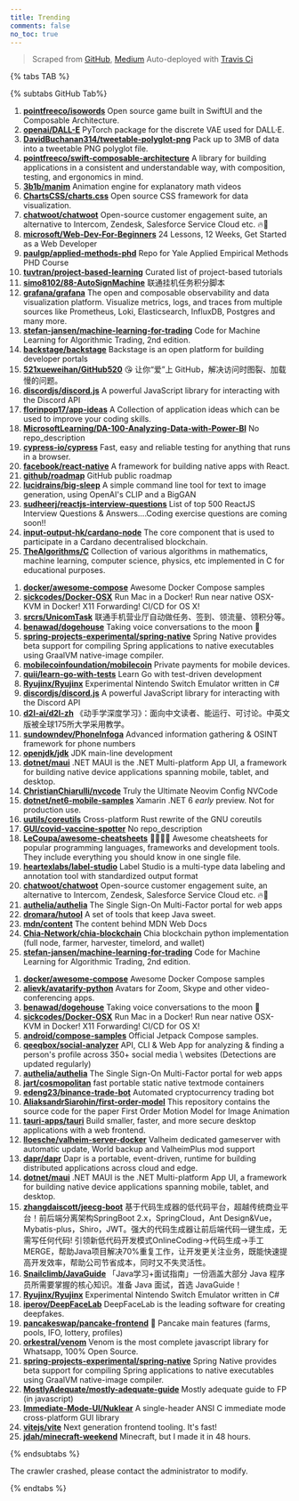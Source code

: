 ```yaml
---
title: Trending
comments: false
no_toc: true
---
```


> Scraped from [GitHub](https://github.com/trending), [Medium](https://medium.com/topic/popular)
Auto-deployed with [Travis Ci](https://travis-ci.org/)

{% tabs TAB %}
<!-- tab GitHub -->
{% subtabs GitHub Tab%}
<!-- tab Daily -->
1. [**pointfreeco/isowords**](https://github.com/pointfreeco/isowords)
Open source game built in SwiftUI and the Composable Architecture.
2. [**openai/DALL-E**](https://github.com/openai/DALL-E)
PyTorch package for the discrete VAE used for DALL·E.
3. [**DavidBuchanan314/tweetable-polyglot-png**](https://github.com/DavidBuchanan314/tweetable-polyglot-png)
Pack up to 3MB of data into a tweetable PNG polyglot file.
4. [**pointfreeco/swift-composable-architecture**](https://github.com/pointfreeco/swift-composable-architecture)
A library for building applications in a consistent and understandable way, with composition, testing, and ergonomics in mind.
5. [**3b1b/manim**](https://github.com/3b1b/manim)
Animation engine for explanatory math videos
6. [**ChartsCSS/charts.css**](https://github.com/ChartsCSS/charts.css)
Open source CSS framework for data visualization.
7. [**chatwoot/chatwoot**](https://github.com/chatwoot/chatwoot)
Open-source customer engagement suite, an alternative to Intercom, Zendesk, Salesforce Service Cloud etc. 🔥💬
8. [**microsoft/Web-Dev-For-Beginners**](https://github.com/microsoft/Web-Dev-For-Beginners)
24 Lessons, 12 Weeks, Get Started as a Web Developer
9. [**paulgp/applied-methods-phd**](https://github.com/paulgp/applied-methods-phd)
Repo for Yale Applied Empirical Methods PHD Course
10. [**tuvtran/project-based-learning**](https://github.com/tuvtran/project-based-learning)
Curated list of project-based tutorials
11. [**simo8102/88-AutoSignMachine**](https://github.com/simo8102/88-AutoSignMachine)
联通挂机任务积分脚本
12. [**grafana/grafana**](https://github.com/grafana/grafana)
The open and composable observability and data visualization platform. Visualize metrics, logs, and traces from multiple sources like Prometheus, Loki, Elasticsearch, InfluxDB, Postgres and many more.
13. [**stefan-jansen/machine-learning-for-trading**](https://github.com/stefan-jansen/machine-learning-for-trading)
Code for Machine Learning for Algorithmic Trading, 2nd edition.
14. [**backstage/backstage**](https://github.com/backstage/backstage)
Backstage is an open platform for building developer portals
15. [**521xueweihan/GitHub520**](https://github.com/521xueweihan/GitHub520)
😘 让你“爱”上 GitHub，解决访问时图裂、加载慢的问题。
16. [**discordjs/discord.js**](https://github.com/discordjs/discord.js)
A powerful JavaScript library for interacting with the Discord API
17. [**florinpop17/app-ideas**](https://github.com/florinpop17/app-ideas)
A Collection of application ideas which can be used to improve your coding skills.
18. [**MicrosoftLearning/DA-100-Analyzing-Data-with-Power-BI**](https://github.com/MicrosoftLearning/DA-100-Analyzing-Data-with-Power-BI)
No repo_description
19. [**cypress-io/cypress**](https://github.com/cypress-io/cypress)
Fast, easy and reliable testing for anything that runs in a browser.
20. [**facebook/react-native**](https://github.com/facebook/react-native)
A framework for building native apps with React.
21. [**github/roadmap**](https://github.com/github/roadmap)
GitHub public roadmap
22. [**lucidrains/big-sleep**](https://github.com/lucidrains/big-sleep)
A simple command line tool for text to image generation, using OpenAI's CLIP and a BigGAN
23. [**sudheerj/reactjs-interview-questions**](https://github.com/sudheerj/reactjs-interview-questions)
List of top 500 ReactJS Interview Questions & Answers....Coding exercise questions are coming soon!!
24. [**input-output-hk/cardano-node**](https://github.com/input-output-hk/cardano-node)
The core component that is used to participate in a Cardano decentralised blockchain.
25. [**TheAlgorithms/C**](https://github.com/TheAlgorithms/C)
Collection of various algorithms in mathematics, machine learning, computer science, physics, etc implemented in C for educational purposes.
<!-- endtab -->
<!-- tab Weekly -->
1. [**docker/awesome-compose**](https://github.com/docker/awesome-compose)
Awesome Docker Compose samples
2. [**sickcodes/Docker-OSX**](https://github.com/sickcodes/Docker-OSX)
Run Mac in a Docker! Run near native OSX-KVM in Docker! X11 Forwarding! CI/CD for OS X!
3. [**srcrs/UnicomTask**](https://github.com/srcrs/UnicomTask)
联通手机营业厅自动做任务、签到、领流量、领积分等。
4. [**benawad/dogehouse**](https://github.com/benawad/dogehouse)
Taking voice conversations to the moon 🚀
5. [**spring-projects-experimental/spring-native**](https://github.com/spring-projects-experimental/spring-native)
Spring Native provides beta support for compiling Spring applications to native executables using GraalVM native-image compiler.
6. [**mobilecoinfoundation/mobilecoin**](https://github.com/mobilecoinfoundation/mobilecoin)
Private payments for mobile devices.
7. [**quii/learn-go-with-tests**](https://github.com/quii/learn-go-with-tests)
Learn Go with test-driven development
8. [**Ryujinx/Ryujinx**](https://github.com/Ryujinx/Ryujinx)
Experimental Nintendo Switch Emulator written in C#
9. [**discordjs/discord.js**](https://github.com/discordjs/discord.js)
A powerful JavaScript library for interacting with the Discord API
10. [**d2l-ai/d2l-zh**](https://github.com/d2l-ai/d2l-zh)
《动手学深度学习》：面向中文读者、能运行、可讨论。中英文版被全球175所大学采用教学。
11. [**sundowndev/PhoneInfoga**](https://github.com/sundowndev/PhoneInfoga)
Advanced information gathering & OSINT framework for phone numbers
12. [**openjdk/jdk**](https://github.com/openjdk/jdk)
JDK main-line development
13. [**dotnet/maui**](https://github.com/dotnet/maui)
.NET MAUI is the .NET Multi-platform App UI, a framework for building native device applications spanning mobile, tablet, and desktop.
14. [**ChristianChiarulli/nvcode**](https://github.com/ChristianChiarulli/nvcode)
Truly the Ultimate Neovim Config NVCode
15. [**dotnet/net6-mobile-samples**](https://github.com/dotnet/net6-mobile-samples)
Xamarin .NET 6 *early* preview. Not for production use.
16. [**uutils/coreutils**](https://github.com/uutils/coreutils)
Cross-platform Rust rewrite of the GNU coreutils
17. [**GUI/covid-vaccine-spotter**](https://github.com/GUI/covid-vaccine-spotter)
No repo_description
18. [**LeCoupa/awesome-cheatsheets**](https://github.com/LeCoupa/awesome-cheatsheets)
👩‍💻👨‍💻 Awesome cheatsheets for popular programming languages, frameworks and development tools. They include everything you should know in one single file.
19. [**heartexlabs/label-studio**](https://github.com/heartexlabs/label-studio)
Label Studio is a multi-type data labeling and annotation tool with standardized output format
20. [**chatwoot/chatwoot**](https://github.com/chatwoot/chatwoot)
Open-source customer engagement suite, an alternative to Intercom, Zendesk, Salesforce Service Cloud etc. 🔥💬
21. [**authelia/authelia**](https://github.com/authelia/authelia)
The Single Sign-On Multi-Factor portal for web apps
22. [**dromara/hutool**](https://github.com/dromara/hutool)
A set of tools that keep Java sweet.
23. [**mdn/content**](https://github.com/mdn/content)
The content behind MDN Web Docs
24. [**Chia-Network/chia-blockchain**](https://github.com/Chia-Network/chia-blockchain)
Chia blockchain python implementation (full node, farmer, harvester, timelord, and wallet)
25. [**stefan-jansen/machine-learning-for-trading**](https://github.com/stefan-jansen/machine-learning-for-trading)
Code for Machine Learning for Algorithmic Trading, 2nd edition.
<!-- endtab -->
<!-- tab Monthly -->
1. [**docker/awesome-compose**](https://github.com/docker/awesome-compose)
Awesome Docker Compose samples
2. [**alievk/avatarify-python**](https://github.com/alievk/avatarify-python)
Avatars for Zoom, Skype and other video-conferencing apps.
3. [**benawad/dogehouse**](https://github.com/benawad/dogehouse)
Taking voice conversations to the moon 🚀
4. [**sickcodes/Docker-OSX**](https://github.com/sickcodes/Docker-OSX)
Run Mac in a Docker! Run near native OSX-KVM in Docker! X11 Forwarding! CI/CD for OS X!
5. [**android/compose-samples**](https://github.com/android/compose-samples)
Official Jetpack Compose samples.
6. [**qeeqbox/social-analyzer**](https://github.com/qeeqbox/social-analyzer)
API, CLI & Web App for analyzing & finding a person's profile across 350+ social media \ websites (Detections are updated regularly)
7. [**authelia/authelia**](https://github.com/authelia/authelia)
The Single Sign-On Multi-Factor portal for web apps
8. [**jart/cosmopolitan**](https://github.com/jart/cosmopolitan)
fast portable static native textmode containers
9. [**edeng23/binance-trade-bot**](https://github.com/edeng23/binance-trade-bot)
Automated cryptocurrency trading bot
10. [**AliaksandrSiarohin/first-order-model**](https://github.com/AliaksandrSiarohin/first-order-model)
This repository contains the source code for the paper First Order Motion Model for Image Animation
11. [**tauri-apps/tauri**](https://github.com/tauri-apps/tauri)
Build smaller, faster, and more secure desktop applications with a web frontend.
12. [**lloesche/valheim-server-docker**](https://github.com/lloesche/valheim-server-docker)
Valheim dedicated gameserver with automatic update, World backup and ValheimPlus mod support
13. [**dapr/dapr**](https://github.com/dapr/dapr)
Dapr is a portable, event-driven, runtime for building distributed applications across cloud and edge.
14. [**dotnet/maui**](https://github.com/dotnet/maui)
.NET MAUI is the .NET Multi-platform App UI, a framework for building native device applications spanning mobile, tablet, and desktop.
15. [**zhangdaiscott/jeecg-boot**](https://github.com/zhangdaiscott/jeecg-boot)
基于代码生成器的低代码平台，超越传统商业平台！前后端分离架构SpringBoot 2.x，SpringCloud，Ant Design&Vue，Mybatis-plus，Shiro，JWT。强大的代码生成器让前后端代码一键生成，无需写任何代码! 引领新低代码开发模式OnlineCoding->代码生成->手工MERGE，帮助Java项目解决70%重复工作，让开发更关注业务，既能快速提高开发效率，帮助公司节省成本，同时又不失灵活性。
16. [**Snailclimb/JavaGuide**](https://github.com/Snailclimb/JavaGuide)
「Java学习+面试指南」一份涵盖大部分 Java 程序员所需要掌握的核心知识。准备 Java 面试，首选 JavaGuide！
17. [**Ryujinx/Ryujinx**](https://github.com/Ryujinx/Ryujinx)
Experimental Nintendo Switch Emulator written in C#
18. [**iperov/DeepFaceLab**](https://github.com/iperov/DeepFaceLab)
DeepFaceLab is the leading software for creating deepfakes.
19. [**pancakeswap/pancake-frontend**](https://github.com/pancakeswap/pancake-frontend)
🥞 Pancake main features (farms, pools, IFO, lottery, profiles)
20. [**orkestral/venom**](https://github.com/orkestral/venom)
Venom is the most complete javascript library for Whatsapp, 100% Open Source.
21. [**spring-projects-experimental/spring-native**](https://github.com/spring-projects-experimental/spring-native)
Spring Native provides beta support for compiling Spring applications to native executables using GraalVM native-image compiler.
22. [**MostlyAdequate/mostly-adequate-guide**](https://github.com/MostlyAdequate/mostly-adequate-guide)
Mostly adequate guide to FP (in javascript)
23. [**Immediate-Mode-UI/Nuklear**](https://github.com/Immediate-Mode-UI/Nuklear)
A single-header ANSI C immediate mode cross-platform GUI library
24. [**vitejs/vite**](https://github.com/vitejs/vite)
Next generation frontend tooling. It's fast!
25. [**jdah/minecraft-weekend**](https://github.com/jdah/minecraft-weekend)
Minecraft, but I made it in 48 hours.
<!-- endtab -->
{% endsubtabs %}
<!-- endtab -->
<!-- tab Medium -->
The crawler crashed, please contact the administrator to modify.
<!-- endtab -->
{% endtabs %}
